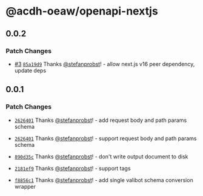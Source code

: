 # @acdh-oeaw/openapi-nextjs

## 0.0.2

### Patch Changes

- [#3](https://github.com/acdh-oeaw/openapi-nextjs/pull/3)
  [`85a19d9`](https://github.com/acdh-oeaw/openapi-nextjs/commit/85a19d98f9f6966418343b07b251eb6b137006c6)
  Thanks [@stefanprobst](https://github.com/stefanprobst)! - allow next.js v16 peer dependency,
  update deps

## 0.0.1

### Patch Changes

- [`2626401`](https://github.com/acdh-oeaw/openapi-nextjs/commit/2626401283105af01d264d14897296920285830e)
  Thanks [@stefanprobst](https://github.com/stefanprobst)! - add request body and path params schema

- [`2626401`](https://github.com/acdh-oeaw/openapi-nextjs/commit/2626401283105af01d264d14897296920285830e)
  Thanks [@stefanprobst](https://github.com/stefanprobst)! - support request body and path params
  schema

- [`890d35c`](https://github.com/acdh-oeaw/openapi-nextjs/commit/890d35cabfdb18b3408c8712b680e99374325135)
  Thanks [@stefanprobst](https://github.com/stefanprobst)! - don't write output document to disk

- [`2181ef9`](https://github.com/acdh-oeaw/openapi-nextjs/commit/2181ef9b686870d9bebf942e7b7866032f9ef190)
  Thanks [@stefanprobst](https://github.com/stefanprobst)! - support tags

- [`f8856c1`](https://github.com/acdh-oeaw/openapi-nextjs/commit/f8856c16fb30215cb5e101708d35db5a80a1e237)
  Thanks [@stefanprobst](https://github.com/stefanprobst)! - add single valibot schema conversion
  wrapper
